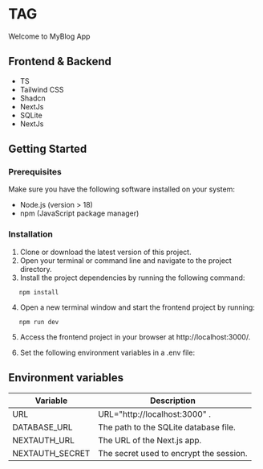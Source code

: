 # TAG

Welcome to MyBlog App

## Frontend & Backend

- TS
- Tailwind CSS
- Shadcn
- NextJs
- SQLite
- NextJs


## Getting Started

### Prerequisites

Make sure you have the following software installed on your system:

- Node.js (version > 18)
- npm (JavaScript package manager)

### Installation

1. Clone or download the latest version of this project.
2. Open your terminal or command line and navigate to the project directory.
3. Install the project dependencies by running the following command:

```shell
   npm install
```

4. Open a new terminal window and start the frontend project by running:

```shell
   npm run dev
```

5. Access the frontend project in your browser at http://localhost:3000/.

6. Set the following environment variables in a .env file:

## Environment variables

| Variable        | Description |
| --------------- | ----------- |
| URL             | URL="http://localhost:3000" . |
| DATABASE_URL    | The path to the SQLite database file. |
| NEXTAUTH_URL    | The URL of the Next.js app. |
| NEXTAUTH_SECRET | The secret used to encrypt the session. |